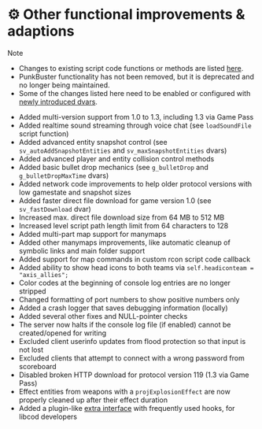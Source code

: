 # ⚙ Other functional improvements & adaptions

> [!NOTE]
> * Changes to existing script code functions or methods are listed [here](changed_script_functions.md).
> * PunkBuster functionality has not been removed, but it is deprecated and no longer being maintained.
> * Some of the changes listed here need to be enabled or configured with [newly introduced dvars](added_dvars.md).

- Added multi-version support from 1.0 to 1.3, including 1.3 via Game Pass
- Added realtime sound streaming through voice chat (see `loadSoundFile` script function)
- Added advanced entity snapshot control (see `sv_autoAddSnapshotEntities` and `sv_maxSnapshotEntities` dvars)
- Added advanced player and entity collision control methods
- Added basic bullet drop mechanics (see `g_bulletDrop` and `g_bulletDropMaxTime` dvars)
- Added network code improvements to help older protocol versions with low gamestate and snapshot sizes
- Added faster direct file download for game version 1.0 (see `sv_fastDownload` dvar)
- Increased max. direct file download size from 64 MB to 512 MB
- Increased level script path length limit from 64 characters to 128
- Added multi-part map support for manymaps
- Added other manymaps improvements, like automatic cleanup of symbolic links and main folder support
- Added support for map commands in custom rcon script code callback
- Added ability to show head icons to both teams via `self.headiconteam = "axis_allies";`
- Color codes at the beginning of console log entries are no longer stripped
- Changed formatting of port numbers to show positive numbers only
- Added a crash logger that saves debugging information (locally)
- Added several other fixes and NULL-pointer checks
- The server now halts if the console log file (if enabled) cannot be created/opened for writing
- Excluded client userinfo updates from flood protection so that input is not lost
- Excluded clients that attempt to connect with a wrong password from scoreboard
- Disabled broken HTTP download for protocol version 119 (1.3 via Game Pass)
- Effect entities from weapons with a `projExplosionEffect` are now properly cleaned up after their effect duration
- Added a plugin-like [extra interface](../code/gsc_extra.hpp) with frequently used hooks, for libcod developers